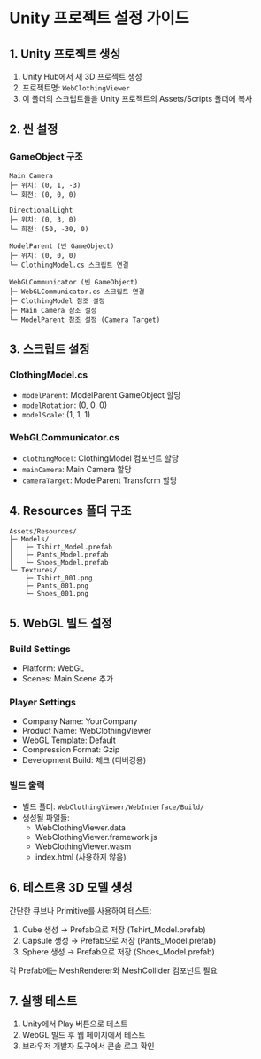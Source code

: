 # Unity 프로젝트 설정 가이드

## 1. Unity 프로젝트 생성

1. Unity Hub에서 새 3D 프로젝트 생성
2. 프로젝트명: `WebClothingViewer`
3. 이 폴더의 스크립트들을 Unity 프로젝트의 Assets/Scripts 폴더에 복사

## 2. 씬 설정

### GameObject 구조
```
Main Camera
├─ 위치: (0, 1, -3)
└─ 회전: (0, 0, 0)

DirectionalLight
├─ 위치: (0, 3, 0)
└─ 회전: (50, -30, 0)

ModelParent (빈 GameObject)
├─ 위치: (0, 0, 0)
└─ ClothingModel.cs 스크립트 연결

WebGLCommunicator (빈 GameObject)
├─ WebGLCommunicator.cs 스크립트 연결
├─ ClothingModel 참조 설정
├─ Main Camera 참조 설정
└─ ModelParent 참조 설정 (Camera Target)
```

## 3. 스크립트 설정

### ClothingModel.cs
- `modelParent`: ModelParent GameObject 할당
- `modelRotation`: (0, 0, 0)
- `modelScale`: (1, 1, 1)

### WebGLCommunicator.cs  
- `clothingModel`: ClothingModel 컴포넌트 할당
- `mainCamera`: Main Camera 할당
- `cameraTarget`: ModelParent Transform 할당

## 4. Resources 폴더 구조

```
Assets/Resources/
├─ Models/
│   ├─ Tshirt_Model.prefab
│   ├─ Pants_Model.prefab
│   └─ Shoes_Model.prefab
└─ Textures/
    ├─ Tshirt_001.png
    ├─ Pants_001.png
    └─ Shoes_001.png
```

## 5. WebGL 빌드 설정

### Build Settings
- Platform: WebGL
- Scenes: Main Scene 추가

### Player Settings
- Company Name: YourCompany
- Product Name: WebClothingViewer
- WebGL Template: Default
- Compression Format: Gzip
- Development Build: 체크 (디버깅용)

### 빌드 출력
- 빌드 폴더: `WebClothingViewer/WebInterface/Build/`
- 생성될 파일들:
  - WebClothingViewer.data
  - WebClothingViewer.framework.js  
  - WebClothingViewer.wasm
  - index.html (사용하지 않음)

## 6. 테스트용 3D 모델 생성

간단한 큐브나 Primitive를 사용하여 테스트:

1. Cube 생성 → Prefab으로 저장 (Tshirt_Model.prefab)
2. Capsule 생성 → Prefab으로 저장 (Pants_Model.prefab)  
3. Sphere 생성 → Prefab으로 저장 (Shoes_Model.prefab)

각 Prefab에는 MeshRenderer와 MeshCollider 컴포넌트 필요

## 7. 실행 테스트

1. Unity에서 Play 버튼으로 테스트
2. WebGL 빌드 후 웹 페이지에서 테스트
3. 브라우저 개발자 도구에서 콘솔 로그 확인